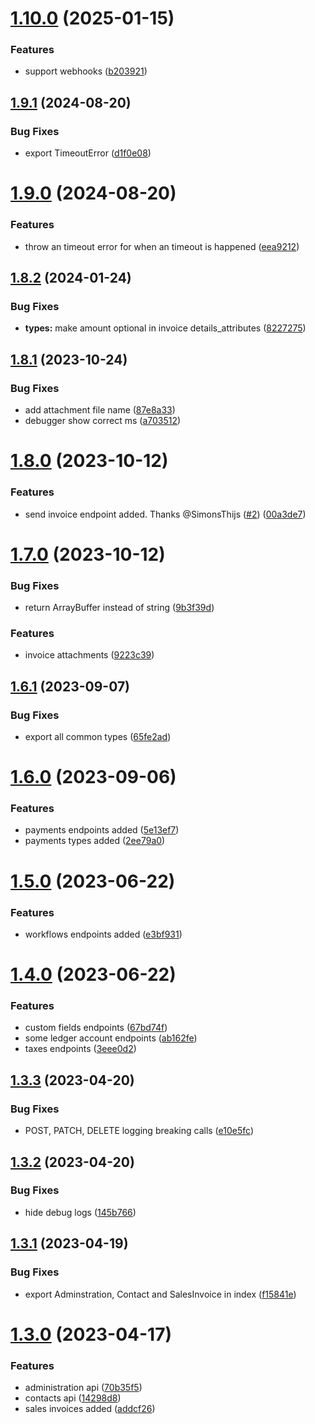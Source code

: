 # [1.10.0](https://github.com/Print-one/moneybird-js/compare/v1.9.1...v1.10.0) (2025-01-15)


### Features

* support webhooks ([b203921](https://github.com/Print-one/moneybird-js/commit/b203921c44d16cff8942ca45e29f23d18dc043e1))

## [1.9.1](https://github.com/Print-one/moneybird-js/compare/v1.9.0...v1.9.1) (2024-08-20)


### Bug Fixes

* export TimeoutError ([d1f0e08](https://github.com/Print-one/moneybird-js/commit/d1f0e08b8df5c891259af3b0daebc7794371bdd3))

# [1.9.0](https://github.com/Print-one/moneybird-js/compare/v1.8.2...v1.9.0) (2024-08-20)


### Features

* throw an timeout error for when an timeout is happened ([eea9212](https://github.com/Print-one/moneybird-js/commit/eea9212aaf9038e4f384d694b4db9bad169f602d))

## [1.8.2](https://github.com/Print-one/moneybird-js/compare/v1.8.1...v1.8.2) (2024-01-24)


### Bug Fixes

* **types:** make amount optional in invoice details_attributes ([8227275](https://github.com/Print-one/moneybird-js/commit/8227275c0c9466f86d5dd467d7fc2e90d76ea15a))

## [1.8.1](https://github.com/Print-one/moneybird-js/compare/v1.8.0...v1.8.1) (2023-10-24)


### Bug Fixes

* add attachment file name ([87e8a33](https://github.com/Print-one/moneybird-js/commit/87e8a336ee052e308a146b251b7a639681cf448c))
* debugger show correct ms ([a703512](https://github.com/Print-one/moneybird-js/commit/a703512e723bccbab7ac51bec69429b3e283d6c2))

# [1.8.0](https://github.com/Print-one/moneybird-js/compare/v1.7.0...v1.8.0) (2023-10-12)


### Features

* send invoice endpoint added. Thanks @SimonsThijs ([#2](https://github.com/Print-one/moneybird-js/issues/2)) ([00a3de7](https://github.com/Print-one/moneybird-js/commit/00a3de729b15e880ef71d7b5b8bd3685d1d85151))

# [1.7.0](https://github.com/Print-one/moneybird-js/compare/v1.6.1...v1.7.0) (2023-10-12)


### Bug Fixes

* return ArrayBuffer instead of string ([9b3f39d](https://github.com/Print-one/moneybird-js/commit/9b3f39d9021c5232dbdde747c6e8b39bce36fea9))


### Features

* invoice attachments ([9223c39](https://github.com/Print-one/moneybird-js/commit/9223c39ef8f92b89f1964c7fdbe2cb52abed57ce))

## [1.6.1](https://github.com/Print-one/moneybird-js/compare/v1.6.0...v1.6.1) (2023-09-07)


### Bug Fixes

* export all common types ([65fe2ad](https://github.com/Print-one/moneybird-js/commit/65fe2aded885a0a8e097fff41470183a04d57075))

# [1.6.0](https://github.com/Print-one/moneybird-js/compare/v1.5.0...v1.6.0) (2023-09-06)


### Features

* payments endpoints added ([5e13ef7](https://github.com/Print-one/moneybird-js/commit/5e13ef74c84b2182bbf7b2ef9bcc86f4f1e57985))
* payments types added ([2ee79a0](https://github.com/Print-one/moneybird-js/commit/2ee79a0c299889276d074bace07aa573ecbcca98))

# [1.5.0](https://github.com/Print-one/moneybird-js/compare/v1.4.0...v1.5.0) (2023-06-22)


### Features

* workflows endpoints added ([e3bf931](https://github.com/Print-one/moneybird-js/commit/e3bf931f9012154b477a6d4ae5c849a6356e6750))

# [1.4.0](https://github.com/Print-one/moneybird-js/compare/v1.3.3...v1.4.0) (2023-06-22)


### Features

* custom fields endpoints ([67bd74f](https://github.com/Print-one/moneybird-js/commit/67bd74f27b962d31f6dee939a8edcdb066077fd0))
* some ledger account endpoints ([ab162fe](https://github.com/Print-one/moneybird-js/commit/ab162fe634e9da4237ac8f071d24b4989fbb6748))
* taxes endpoints ([3eee0d2](https://github.com/Print-one/moneybird-js/commit/3eee0d28c744515833ea70025428393d0dcb2339))

## [1.3.3](https://github.com/Print-one/moneybird-js/compare/v1.3.2...v1.3.3) (2023-04-20)


### Bug Fixes

* POST, PATCH, DELETE logging breaking calls ([e10e5fc](https://github.com/Print-one/moneybird-js/commit/e10e5fce975627c3d950117c827ea4c11f7ad3c7))

## [1.3.2](https://github.com/Print-one/moneybird-js/compare/v1.3.1...v1.3.2) (2023-04-20)


### Bug Fixes

* hide debug logs ([145b766](https://github.com/Print-one/moneybird-js/commit/145b766333ec44ad507a52f902c4eaf164b15395))

## [1.3.1](https://github.com/Print-one/moneybird-js/compare/v1.3.0...v1.3.1) (2023-04-19)


### Bug Fixes

* export Adminstration, Contact and SalesInvoice in index ([f15841e](https://github.com/Print-one/moneybird-js/commit/f15841ec5acde11b448efe0354b288bc40457925))

# [1.3.0](https://github.com/Print-one/moneybird-js/compare/v1.2.0...v1.3.0) (2023-04-17)


### Features

* administration api ([70b35f5](https://github.com/Print-one/moneybird-js/commit/70b35f52ae599898ab1c2df93aef77728d3e1feb))
* contacts api ([14298d8](https://github.com/Print-one/moneybird-js/commit/14298d8af8ef74e29e75abdf769a5e22bb2e7983))
* sales invoices added ([addcf26](https://github.com/Print-one/moneybird-js/commit/addcf262d4ff37af50d126a08cd8bdbc748c63a0))
